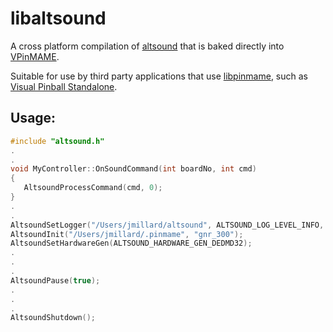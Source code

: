 # libaltsound

A cross platform compilation of [altsound](https://github.com/vpinball/pinmame/tree/master/src/wpc/altsound) that is baked directly into [VPinMAME](https://github.com/vpinball/pinmame).

Suitable for use by third party applications that use [libpinmame](https://github.com/vpinball/pinmame/tree/master/src/libpinmame), such as [Visual Pinball Standalone](https://github.com/vpinball/vpinball/tree/standalone).

## Usage:

```c++
#include "altsound.h"
.
.
void MyController::OnSoundCommand(int boardNo, int cmd)
{
   AltsoundProcessCommand(cmd, 0);
}
.
.
AltsoundSetLogger("/Users/jmillard/altsound", ALTSOUND_LOG_LEVEL_INFO, false);
AltsoundInit("/Users/jmillard/.pinmame", "gnr_300");
AltsoundSetHardwareGen(ALTSOUND_HARDWARE_GEN_DEDMD32);
.
.
.
AltsoundPause(true);
.
.
.
AltsoundShutdown();
```
